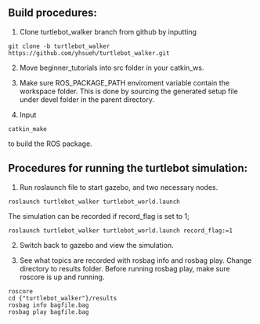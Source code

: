 ## Build procedures:
1. Clone turtlebot_walker branch from github by inputting
```
git clone -b turtlebot_walker https://github.com/yhsueh/turtlebot_walker.git
```

2. Move beginner_tutorials into src folder in your catkin_ws.

2. Make sure ROS_PACKAGE_PATH enviroment variable contain the workspace folder. This is done by sourcing the generated setup file under devel folder in the parent directory.

3. Input 
```
catkin_make
```
to build the ROS package.

## Procedures for running the turtlebot simulation:
1. Run roslaunch file to start gazebo, and two necessary nodes.
```
roslaunch turtlebot_walker turtlebot_world.launch
```
The simulation can be recorded if record_flag is set to 1;
```
roslaunch turtlebot_walker turtlebot_world.launch record_flag:=1
```

2. Switch back to gazebo and view the simulation.

3. See what topics are recorded with rosbag info and rosbag play. Change directory to results folder. Before running rosbag play, make sure roscore is up and running.
```
roscore
cd {"turtlebot_walker"}/results
rosbag info bagfile.bag
rosbag play bagfile.bag
```